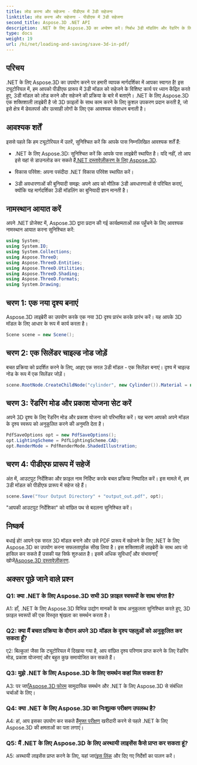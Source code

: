 ```yaml
---
title: लोड करना और सहेजना - पीडीएफ में 3डी सहेजना
linktitle: लोड करना और सहेजना - पीडीएफ में 3डी सहेजना
second_title: Aspose.3D .NET API
description: .NET के लिए Aspose.3D का अन्वेषण करें। निर्बाध 3डी मॉडलिंग और रेंडरिंग के लिए आपकी पसंदीदा लाइब्रेरी। 3डी मॉडल को आसानी से पीडीएफ में सहेजें।
type: docs
weight: 19
url: /hi/net/loading-and-saving/save-3d-in-pdf/
---
```

## परिचय

.NET के लिए Aspose.3D का उपयोग करने पर हमारी व्यापक मार्गदर्शिका में आपका स्वागत है! इस ट्यूटोरियल में, हम आपको पीडीएफ प्रारूप में 3डी मॉडल को सहेजने के विशिष्ट कार्य पर ध्यान केंद्रित करते हुए, 3डी मॉडल को लोड करने और सहेजने की प्रक्रिया के बारे में बताएंगे। .NET के लिए Aspose.3D एक शक्तिशाली लाइब्रेरी है जो 3D फ़ाइलों के साथ काम करने के लिए कुशल उपकरण प्रदान करती है, जो इसे क्षेत्र में डेवलपर्स और उत्साही लोगों के लिए एक आवश्यक संसाधन बनाती है।

## आवश्यक शर्तें

इससे पहले कि हम ट्यूटोरियल में उतरें, सुनिश्चित करें कि आपके पास निम्नलिखित आवश्यक शर्तें हैं:

-  .NET के लिए Aspose.3D: सुनिश्चित करें कि आपके पास लाइब्रेरी स्थापित है। यदि नहीं, तो आप इसे यहां से डाउनलोड कर सकते हैं[.NET दस्तावेज़ीकरण के लिए Aspose.3D](https://reference.aspose.com/3d/net/).

- विकास परिवेश: अपना पसंदीदा .NET विकास परिवेश स्थापित करें।

- 3डी अवधारणाओं की बुनियादी समझ: अपने आप को मौलिक 3डी अवधारणाओं से परिचित कराएं, क्योंकि यह मार्गदर्शिका 3डी मॉडलिंग का बुनियादी ज्ञान मानती है।

## नामस्थान आयात करें

अपने .NET प्रोजेक्ट में, Aspose.3D द्वारा प्रदान की गई कार्यक्षमताओं तक पहुँचने के लिए आवश्यक नामस्थान आयात करना सुनिश्चित करें:

```csharp
using System;
using System.IO;
using System.Collections;
using Aspose.ThreeD;
using Aspose.ThreeD.Entities;
using Aspose.ThreeD.Utilities;
using Aspose.ThreeD.Shading;
using Aspose.ThreeD.Formats;
using System.Drawing;
```

## चरण 1: एक नया दृश्य बनाएं

Aspose.3D लाइब्रेरी का उपयोग करके एक नया 3D दृश्य प्रारंभ करके प्रारंभ करें। यह आपके 3D मॉडल के लिए आधार के रूप में कार्य करता है।

```csharp
Scene scene = new Scene();
```

## चरण 2: एक सिलेंडर चाइल्ड नोड जोड़ें

बचत प्रक्रिया को प्रदर्शित करने के लिए, आइए एक सरल 3डी मॉडल - एक सिलेंडर बनाएं। दृश्य में चाइल्ड नोड के रूप में एक सिलेंडर जोड़ें।

```csharp
scene.RootNode.CreateChildNode("cylinder", new Cylinder()).Material = new PhongMaterial() { DiffuseColor = new Vector3(Color.DarkCyan) };
```

## चरण 3: रेंडरिंग मोड और प्रकाश योजना सेट करें

अपने 3D दृश्य के लिए रेंडरिंग मोड और प्रकाश योजना को परिभाषित करें। यह चरण आपको अपने मॉडल के दृश्य स्वरूप को अनुकूलित करने की अनुमति देता है।

```csharp
PdfSaveOptions opt = new PdfSaveOptions();
opt.LightingScheme = PdfLightingScheme.CAD;
opt.RenderMode = PdfRenderMode.ShadedIllustration;
```

## चरण 4: पीडीएफ प्रारूप में सहेजें

अंत में, आउटपुट निर्देशिका और फ़ाइल नाम निर्दिष्ट करके बचत प्रक्रिया निष्पादित करें। इस मामले में, हम 3डी मॉडल को पीडीएफ प्रारूप में सहेज रहे हैं।

```csharp
scene.Save("Your Output Directory" + "output_out.pdf", opt);
```

"आपकी आउटपुट निर्देशिका" को वांछित पथ से बदलना सुनिश्चित करें।

## निष्कर्ष

बधाई हो! आपने एक सरल 3D मॉडल बनाने और उसे PDF प्रारूप में सहेजने के लिए .NET के लिए Aspose.3D का उपयोग करना सफलतापूर्वक सीख लिया है। इस शक्तिशाली लाइब्रेरी के साथ आप जो हासिल कर सकते हैं उसकी यह सिर्फ शुरुआत है। इसमें अधिक सुविधाएँ और संभावनाएँ खोजें[Aspose.3D दस्तावेज़ीकरण](https://reference.aspose.com/3d/net/).

## अक्सर पूछे जाने वाले प्रश्न

### Q1: क्या .NET के लिए Aspose.3D सभी 3D फ़ाइल स्वरूपों के साथ संगत है?

A1: हाँ, .NET के लिए Aspose.3D विभिन्न उद्योग मानकों के साथ अनुकूलता सुनिश्चित करते हुए, 3D फ़ाइल स्वरूपों की एक विस्तृत श्रृंखला का समर्थन करता है।

### Q2: क्या मैं बचत प्रक्रिया के दौरान अपने 3D मॉडल के दृश्य पहलुओं को अनुकूलित कर सकता हूँ?

ए2: बिल्कुल! जैसा कि ट्यूटोरियल में दिखाया गया है, आप वांछित दृश्य परिणाम प्राप्त करने के लिए रेंडरिंग मोड, प्रकाश योजनाएं और बहुत कुछ समायोजित कर सकते हैं।

### Q3: मुझे .NET के लिए Aspose.3D के लिए समर्थन कहां मिल सकता है?

 A3: पर जाएँ[Aspose.3D फोरम](https://forum.aspose.com/c/3d/18) सामुदायिक समर्थन और .NET के लिए Aspose.3D से संबंधित चर्चाओं के लिए।

### Q4: क्या .NET के लिए Aspose.3D का निःशुल्क परीक्षण उपलब्ध है?

 A4: हां, आप इसका उपयोग कर सकते हैं[मुफ्त परीक्षण](https://releases.aspose.com/) खरीदारी करने से पहले .NET के लिए Aspose.3D की क्षमताओं का पता लगाएं।

### Q5: मैं .NET के लिए Aspose.3D के लिए अस्थायी लाइसेंस कैसे प्राप्त कर सकता हूं?

 A5: अस्थायी लाइसेंस प्राप्त करने के लिए, यहां जाएं[इस लिंक](https://purchase.aspose.com/temporary-license/) और दिए गए निर्देशों का पालन करें।